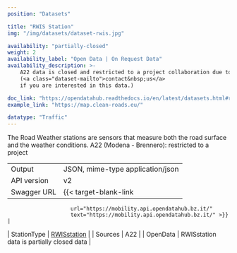 ```yaml
---
position: "Datasets"

title: "RWIS Station"
img: "/img/datasets/dataset-rwis.jpg"

availability: "partially-closed"
weight: 2
availability_label: "Open Data | On Request Data"
availability_description: >-
    A22 data is closed and restricted to a project collaboration due to expert knowledge required
    (<a class="dataset-mailto">contact&nbsp;us</a>
    if you are interested in this data.)

doc_link: "https://opendatahub.readthedocs.io/en/latest/datasets.html#rwisstation-dataset"
example_link: "https://map.clean-roads.eu/"

datatype: "Traffic"
---
```


The Road Weather stations are sensors that measure both the road surface and the weather conditions.
A22 (Modena - Brennero): restricted to a project

|             |                                                                           |
| :---------- | ------------------------------------------------------------------------- |
| Output      | JSON, mime-type application/json                                          |
| API version | v2                                                                        |
| Swagger URL | {{< target-blank-link
                        url="https://mobility.api.opendatahub.bz.it/"
                        text="https://mobility.api.opendatahub.bz.it/" >}}                                   |
| StationType | [RWISstation](https://mobility.api.opendatahub.bz.it/v2/flat/RWISstation) |
| Sources     | A22                                                                       |
| OpenData    | RWISstation data is partially closed data                                |
